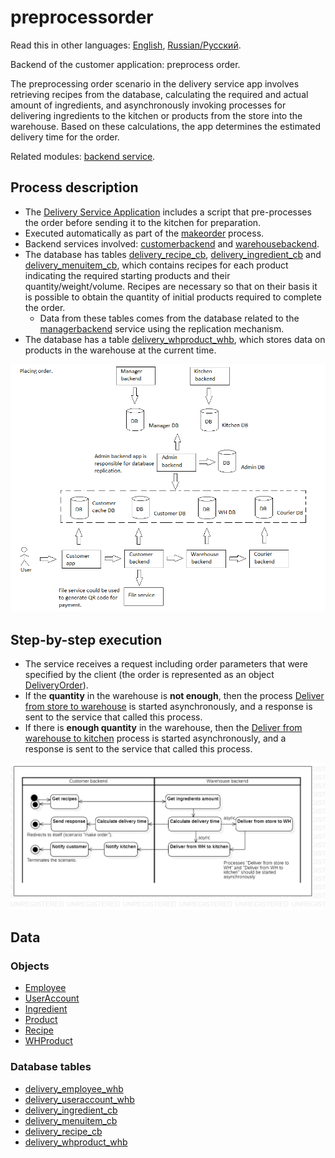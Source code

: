 # preprocessorder

Read this in other languages: [English](preprocessorder.md), [Russian/Русский](preprocessorder.ru.md). 

Backend of the customer application: preprocess order.

The preprocessing order scenario in the delivery service app involves retrieving recipes from the database, calculating the required and actual amount of ingredients, and asynchronously invoking processes for delivering ingredients to the kitchen or products from the store into the warehouse. 
Based on these calculations, the app determines the estimated delivery time for the order.

Related modules: [backend service](../../backend/customerbackend.md).

## Process description

- The [Delivery Service Application](../../../README.ru.md) includes a script that pre-processes the order before sending it to the kitchen for preparation.
- Executed automatically as part of the [makeorder](makeorder.ru.md) process.
- Backend services involved: [customerbackend](../../backend/customerbackend.ru.md) and [warehousebackend](../../backend/warehousebackend.ru.md).
- The database has tables [delivery_recipe_cb](../../dbtables/customer/delivery_recipe_cb.md), [delivery_ingredient_cb](../../dbtables/customer/delivery_ingredient_cb.md) and [delivery_menuitem_cb](../../dbtables/customer/delivery_menuitem_cb.md), which contains recipes for each product indicating the required starting products and their quantity/weight/volume. Recipes are necessary so that on their basis it is possible to obtain the quantity of initial products required to complete the order.
     - Data from these tables comes from the database related to the [managerbackend](../../backend/managerbackend.ru.md) service using the replication mechanism.
- The database has a table [delivery_whproduct_whb](../../dbtables/warehouse/customer/delivery_whproduct_whb.md), which stores data on products in the warehouse at the current time.

![placing_order_overall](../../img/placing_order_overall.png)

## Step-by-step execution

- The service receives a request including order parameters that were specified by the client (the order is represented as an object [DeliveryOrder](https://github.com/alexeysp11/workflow-lib/blob/main/docs/Models/Business/BusinessDocuments/DeliveryOrder.md)).
- If the **quantity** in the warehouse is **not enough**, then the process [Deliver from store to warehouse](../courier/store2wh.md) is started asynchronously, and a response is sent to the service that called this process.
- If there is **enough quantity** in the warehouse, then the [Deliver from warehouse to kitchen](../warehouse/fromwhtokitchen.md) process is started asynchronously, and a response is sent to the service that called this process.

![customer.preprocessorder](../../img/activitydiagrams/customer.preprocessorder.png)

## Data

### Objects 

- [Employee](https://github.com/alexeysp11/workflow-lib/blob/main/docs/Models/Business/InformationSystem/Employee.md)
- [UserAccount](https://github.com/alexeysp11/workflow-lib/blob/main/docs/Models/Business/InformationSystem/UserAccount.md)
- [Ingredient](https://github.com/alexeysp11/workflow-lib/blob/main/docs/Models/Business/Products/Ingredient.md)
- [Product](https://github.com/alexeysp11/workflow-lib/blob/main/docs/Models/Business/Products/Product.md)
- [Recipe](https://github.com/alexeysp11/workflow-lib/blob/main/docs/Models/Business/Products/Recipe.md)
- [WHProduct](https://github.com/alexeysp11/workflow-lib/blob/main/docs/Models/Business/Products/WHProduct.md)

### Database tables 

- [delivery_employee_whb](../../dbtables/warehouse/delivery_employee_whb.md)
- [delivery_useraccount_whb](../../dbtables/warehouse/delivery_useraccount_whb.md)
- [delivery_ingredient_cb](../../dbtables/customer/delivery_ingredient_cb.md)
- [delivery_menuitem_cb](../../dbtables/customer/delivery_menuitem_cb.md)
- [delivery_recipe_cb](../../dbtables/customer/delivery_recipe_cb.md)
- [delivery_whproduct_whb](../../dbtables/warehouse/customer/delivery_whproduct_whb.md)
